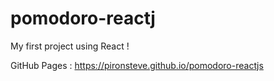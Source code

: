 # pomodoro-reactj

My first project using React !

GitHub Pages : https://pironsteve.github.io/pomodoro-reactjs
